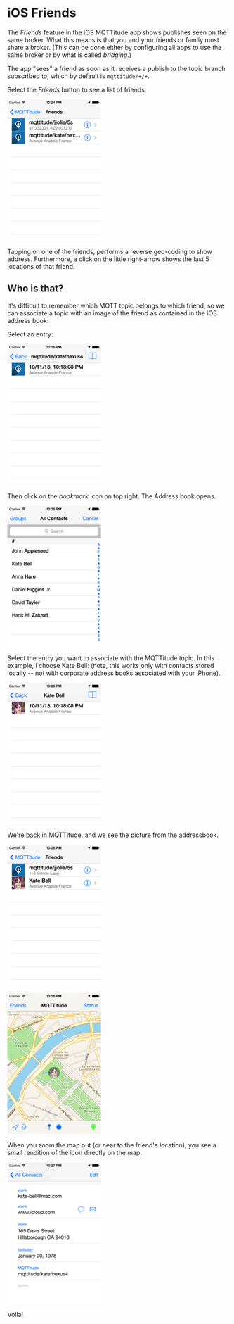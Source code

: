 # iOS Friends

The _Friends_ feature in the iOS MQTTitude app shows publishes seen on the same broker. What this means is that you and your friends or family must share a broker. (This can be done either by configuring all apps to use the same broker or by what is called _bridging_.)

The app "sees" a friend as soon as it receives a publish to the topic branch subscribed to, which by default is `mqttitude/+/+`.

Select the _Friends_ button to see a list of friends:

![](ios-friends-01.png)

Tapping on one of the friends, performs a reverse geo-coding to show address. Furthermore, a click on the little right-arrow shows the last 5 locations of that friend.

## Who is that?

It's difficult to remember which MQTT topic belongs to which friend, so we can associate a topic with an image of the friend as contained in the iOS address book:

Select an entry:

![](ios-friends-02.png)

Then click on the _bookmark_ icon on top right. The Address book opens.

![](ios-friends-03.png)

Select the entry you want to associate with the MQTTitude topic. In this
example, I choose Kate Bell: (note, this works only with contacts stored locally -- not with corporate address books associated with your iPhone).

![](ios-friends-04.png)

We're back in MQTTitude, and we see the picture from the addressbook.

![](ios-friends-05.png)

![](ios-friends-06.png)


When you zoom the map out (or near to the friend's location), you see a small rendition of the icon directly on the map.

![](ios-friends-07.png)

Voila!
